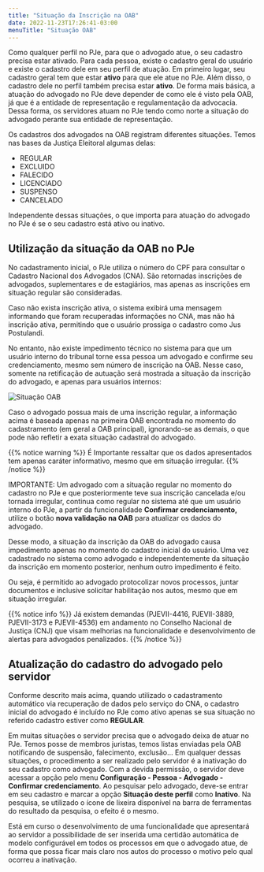 ```yaml
---
title: "Situação da Inscrição na OAB"
date: 2022-11-23T17:26:41-03:00
menuTitle: "Situação OAB"
---
```


Como qualquer perfil no PJe, para que o advogado atue, o seu cadastro precisa estar ativado. Para cada pessoa, existe o cadastro geral do usuário e existe o cadastro dele em seu perfil de atuação. Em primeiro lugar, seu cadastro geral tem que estar **ativo** para que ele atue no PJe. Além disso, o cadastro dele no perfil também precisa estar **ativo**. De forma mais básica, a atuação do advogado no PJe deve depender de como ele é visto pela OAB, já que é a entidade de representação e regulamentação da advocacia. Dessa forma, os servidores atuam no PJe tendo como norte a situação do advogado perante sua entidade de representação.

Os cadastros dos advogados na OAB registram diferentes situações. Temos nas bases da Justiça Eleitoral algumas delas:

+ REGULAR
+ EXCLUIDO
+ FALECIDO
+ LICENCIADO
+ SUSPENSO
+ CANCELADO

Independente dessas situações, o que importa para atuação do advogado no PJe é se o seu cadastro está ativo ou inativo. 


## Utilização da situação da OAB no PJe

No cadastramento inicial, o PJe utiliza o número do CPF para consultar o Cadastro Nacional dos Advogados (CNA). São retornadas inscrições de advogados, suplementares e de estagiários, mas apenas as inscrições em situação regular são consideradas.

Caso não exista inscrição ativa, o sistema exibirá uma mensagem informando que foram recuperadas informações no CNA, mas não há inscrição ativa, permitindo que o usuário prossiga o cadastro como Jus Postulandi.

No entanto, não existe impedimento técnico no sistema para que um usuário interno do tribunal torne essa pessoa um advogado e confirme seu credenciamento, mesmo sem número de inscrição na OAB. Nesse caso, somente na retificação de autuação será mostrada a situação da inscrição do advogado, e apenas para usuários internos:

![Situação OAB](/imagens/situacao_adv_tela_retificacao.png)

Caso o advogado possua mais de uma inscrição regular, a informação acima é baseada apenas na primeira OAB encontrada no momento do cadastramento (em geral a OAB principal), ignorando-se as demais, o que pode não refletir a exata situação cadastral do advogado.

{{% notice warning %}}
É Importante ressaltar que os dados apresentados tem apenas caráter informativo, mesmo que em situação irregular.
{{% /notice %}}

IMPORTANTE: Um advogado com a situação regular no momento do cadastro no PJe e que posteriormente teve sua inscrição cancelada e/ou tornada irregular, continua como regular no sistema até que um usuário interno do PJe, a partir da funcionalidade **Confirmar credenciamento,** utilize o botão **nova validação na OAB** para atualizar os dados do advogado.

Desse modo, a situação da inscrição da OAB do advogado causa impedimento apenas no momento do cadastro inicial do usuário. Uma vez cadastrado no sistema como advogado e independentemente da situação da inscrição em momento posterior, nenhum outro impedimento é feito.

Ou seja, é permitido ao advogado protocolizar novos processos, juntar documentos e inclusive solicitar habilitação nos autos, mesmo que em situação irregular.

{{% notice info %}}
Já existem demandas (PJEVII-4416, PJEVII-3889, PJEVII-3173 e PJEVII-4536) em andamento no Conselho Nacional de Justiça (CNJ) que visam melhorias na funcionalidade e desenvolvimento de alertas para advogados penalizados.
{{% /notice %}}

## Atualização do cadastro do advogado pelo servidor

Conforme descrito mais acima, quando utilizado o cadastramento automático via recuperação de dados pelo serviço do CNA, o cadastro inicial do advogado é incluído no PJe como ativo apenas se sua situação no referido cadastro estiver como **REGULAR**.

Em muitas situações o servidor precisa que o advogado deixa de atuar no PJe. Temos posse de membros juristas, temos listas enviadas pela OAB notificando de suspensão, falecimento, exclusão... Em qualquer dessas situações, o procedimento a ser realizado pelo servidor é a inativação do seu cadastro como advogado. Com a devida permissão, o servidor deve acessar a opção pelo menu **Configuração - Pessoa - Advogado - Confirmar credenciamento**. Ao pesquisar pelo advogado, deve-se entrar em seu cadastro e marcar a opção **Situação deste perfil** como **Inativo**. Na pesquisa, se utilizado o ícone de lixeira disponível na barra de ferramentas do resultado da pesquisa, o efeito é o mesmo. 

Está em curso o desenvolvimento de uma funcionalidade que apresentará ao servidor a possibilidade de ser inserida uma certidão automática de modelo configurável em todos os processos em que o advogado atue, de forma que possa ficar mais claro nos autos do processo o motivo pelo qual ocorreu a inativação. 
